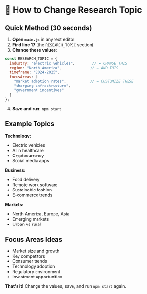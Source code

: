 # 🎯 How to Change Research Topic

## Quick Method (30 seconds)

1. **Open `main.js`** in any text editor
2. **Find line 17** (the `RESEARCH_TOPIC` section)
3. **Change these values**:

```javascript
const RESEARCH_TOPIC = {
  industry: "electric vehicles",        // ← CHANGE THIS
  region: "North America",             // ← AND THIS
  timeframe: "2024-2025",
  focusAreas: [
    "market adoption rates",           // ← CUSTOMIZE THESE
    "charging infrastructure", 
    "government incentives"
  ]
};
```

4. **Save and run**: `npm start`

## Example Topics

**Technology:**
- Electric vehicles
- AI in healthcare  
- Cryptocurrency
- Social media apps

**Business:**
- Food delivery
- Remote work software
- Sustainable fashion
- E-commerce trends

**Markets:**
- North America, Europe, Asia
- Emerging markets
- Urban vs rural

## Focus Areas Ideas

- Market size and growth
- Key competitors
- Consumer trends
- Technology adoption
- Regulatory environment
- Investment opportunities

**That's it!** Change the values, save, and run `npm start` again.
